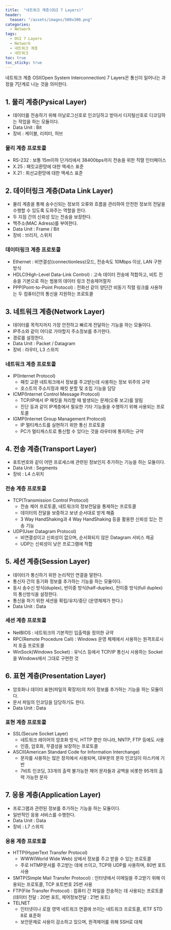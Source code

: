 ```yaml
---
title:  "네트워크 계층(OSI 7 Layers)"
header:
  teaser: "/assets/images/500x300.png"
categories: 
  - Network
tags:
  - OSI 7 Layers
  - Network
  - 네트워크 계층
  - 네트워크
toc: true
toc_sticky: true
---
```


네트워크 계층 OSI(Open System Interconnection) 7 Layers은 통신이 일어나는 과정을 7단계로 나눈 것을 의미한다.

## 1. 물리 계층(Pysical Layer)

- 데이터를 전송하기 위해 아날로그신호로 인코딩하고 받아서 디지털신호로 디코딩하는 작업을 하는 모듈이다.
- Data Unit : Bit
- 장비 : 케이블, 리피터, 허브

### 물리 계층 프로토콜

- RS-232 : 보통 15m이하 단거리에서 38400bps까지 전송을 위한 직렬 인터페이스
- X.25 : 패킷교환망에 대한 액세스 표준
- X.21 : 회선교환망에 대한 액세스 표준

## 2. 데이터링크 계층(Data Link Layer)

- 물리 계층을 통해 송수신되는 정보의 오류와 흐름을 관리하여 안전한 정보의 전달을 수행할 수 있도록 도와주는 역할을 한다.
- 두 지점 간의 신뢰성 있는 전송을 보장한다.
- 맥주소(MAC Adress)를 부여한다.
- Data Unit : Frame / Bit
- 장비 : 브리지, 스위치

### 데이터링크 계층 프로토콜

- Ethernet : 비연결성(connectionless)모드, 전송속도 10Mbps 이상, LAN 구현 방식
- HDLC(High-Level Data-Link Control) : 고속 데이터 전송에 적합하고, 비트 전송을 기본으로 하는 범용의 데이터 링크 전송제어절차
- PPP(Point-to-Point Protocol) : 전화선 같이 양단간 비동기 직렬 링크를 사용하는 두 컴퓨터간의 통신을 지원하는 프로토콜

## 3. 네트워크 계층(Network Layer)

- 데이터를 목적지까지 가장 안전하고 빠르게 전달하는 기능을 하는 모듈이다.
- IP주소와 같이 어디로 가야할지 주소정보를 추가한다.
- 경로를 설정한다.
- Data Unit : Packet / Datagram
- 장비 : 라우터, L3 스위치

### 네트워크 계층 프로토콜

- IP(Internet Protocol)
  - 패킷 교환 네트워크에서 정보를 주고받는데 사용하는 정보 위주의 규약
  - 호스트의 주소지정과 패킷 분할 및 조립 기능을 담당
- ICMP(Internet Control Message Protocol)
  - TCP/IP에서 IP 패킷을 처리할 때 발생되는 문제(오류 보고)를 알림
  - 진단 등과 같이 IP계층에서 필요한 기타 기능들을 수행하기 위해 사용되는 프로토콜
- IGMP(Internet Group Management Protocol)
  - IP 멀티캐스트를 실현하기 위한 통신 프로토콜
  - PC가 멀티캐스트로 통신할 수 있다는 것을 라우터에 통지하는 규약

## 4. 전송 계층(Transport Layer)

- 포트번호와 같이 어떤 프로세스에 관련된 정보인지 추가하는 기능을 하는 모듈이다.
- Data Unit : Segments
- 장비 : L4 스위치

### 전송 계층 프로토콜

- TCP(Transmission Control Protocol)
  - 전송 제어 프로토콜, 네트워크의 정보전달을 통제하는 프로토콜
  - 데이터의 전달을 보증하고 보낸 순서대로 받게 해줌
  - 3 Way HandShaking과 4 Way HandShaking 등을 활용한 신뢰성 있는 전송 기능
- UDP(User Datagram Protocol)
  - 비연결성이고 신뢰성이 없으며, 순서화되지 않은 Datagram 서비스 제공
  - UDP는 신뢰성이 낮은 프로그램에 적합

## 5. 세션 계층(Session Layer)

- 데이터가 통신하기 위한 논리적인 연결을 말한다.
- 통신자 간의 동기화 정보를 추가하는 기능을 하는 모듈이다.
- 동시 송수신 방식(duplex), 반이중 방식(half-duplex), 전이중 방식(full duplex)의 통신방식을 설정한다.
- 통신을 하기 위한 세션을 확립/유지/중단 (운영체제가 한다.)
- Data Unit : Data

### 세션 계층 프로토콜

- NetBIOS : 네트워크의 기본적인 입출력을 정의한 규약
- RPC(Remote Procedure Call) : Windows 운영 체제에서 사용하는 원격프로시저 호출 프로토콜
- WinSock(Windows Socket) : 유닉스 등에서 TCP/IP 통신시 사용하는 Socket을 Windows에서 그대로 구현한 것

## 6. 표현 계층(Presentation Layer)

- 암호화나 데이터 표현(파일의 확장자)의 차이 정보를 추가하는 기능을 하는 모듈이다.
- 문서 파일의 인코딩을 담당하기도 한다.
- Data Unit : Data

### 표현 계층 프로토콜

- SSL(Secure Socket Layer)
  - 네트워크 레이어의 암호화 방식, HTTP 뿐만 아니라, NNTP, FTP 등에도 사용
  - 인증, 암호화, 무결성을 보장하는 프로토콜
- ASCII(American Standard Code for Information Interchange)
  - 문자를 사용하는 많은 장치에서 사용되며, 대부분의 문자 인코딩이 아스키에 기반
  - 7비트 인코딩, 33개의 출력 불가능한 제어 문자들과 공백을 비롯한 95개의 출력 가능한 문자

## 7. 응용 계층(Application Layer)

- 프로그램과 관련된 정보를 추가하는 기능을 하는 모듈이다.
- 일반적인 응용 서비스를 수행한다.
- Data Unit : Data
- 장비 : L7 스위치

### 응용 계층 프로토콜

- HTTP(HyperText Transfer Protocol)
  - WWW(World Wide Web) 상에서 정보를 주고 받을 수 있는 프로토콜
  - 주로 HTMP문서를 주고받는 데에 쓰이고, TCP와 UDP를 사용하며, 80번 포트사용
- SMTP(Simple Mail Transfer Protocol) : 인터넷에서 이메일을 주고받기 위해 이용되는 프로토콜, TCP 포트번호 25번 사용
- FTP(File Transfer Protocol) : 컴퓨터 간 파일을 전송하는 데 사용되는 프로토콜 (데이터 전달 : 20번 포트, 제어정보전달 : 21번 포트)
- TELNET
  - 인터넷이나 로컬 영역 네트워크 연결에 쓰이는 네트워크 프로토콜, IETF STD 8로 표준화
  - 보안문제로 사용이 감소하고 있으며, 원격제어를 위해 SSH로 대체